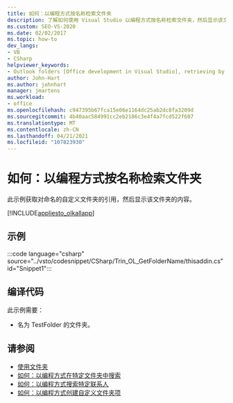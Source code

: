 ```yaml
---
title: 如何：以编程方式按名称检索文件夹
description: 了解如何使用 Visual Studio 以编程方式按名称检索文件夹，然后显示该文件夹的内容。
ms.custom: SEO-VS-2020
ms.date: 02/02/2017
ms.topic: how-to
dev_langs:
- VB
- CSharp
helpviewer_keywords:
- Outlook folders [Office development in Visual Studio], retrieving by name
author: John-Hart
ms.author: johnhart
manager: jmartens
ms.workload:
- office
ms.openlocfilehash: c947395b67fca15e06e1164dc25ab2dc8fa3209d
ms.sourcegitcommit: 4b40aac584991cc2eb2186c3e4f4a7fcd522f607
ms.translationtype: MT
ms.contentlocale: zh-CN
ms.lasthandoff: 04/21/2021
ms.locfileid: "107823930"
---
```

# <a name="how-to-programmatically-retrieve-a-folder-by-name"></a>如何：以编程方式按名称检索文件夹
  此示例获取对命名的自定义文件夹的引用，然后显示该文件夹的内容。

 [!INCLUDE[appliesto_olkallapp](../vsto/includes/appliesto-olkallapp-md.md)]

## <a name="example"></a>示例
 :::code language="csharp" source="../vsto/codesnippet/CSharp/Trin_OL_GetFolderName/thisaddin.cs" id="Snippet1":::

## <a name="compile-the-code"></a>编译代码
 此示例需要：

- 名为 TestFolder 的文件夹。

## <a name="see-also"></a>请参阅
- [使用文件夹](../vsto/working-with-folders.md)
- [如何：以编程方式在特定文件夹中搜索](../vsto/how-to-programmatically-search-within-a-specific-folder.md)
- [如何：以编程方式搜索特定联系人](../vsto/how-to-programmatically-search-for-a-specific-contact.md)
- [如何：以编程方式创建自定义文件夹项](../vsto/how-to-programmatically-create-custom-folder-items.md)
